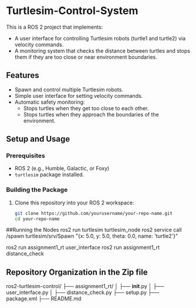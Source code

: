 # Turtlesim-Control-System
This is a ROS 2 project that implements:
- A user interface for controlling Turtlesim robots (turtle1 and turtle2) via velocity commands.
- A monitoring system that checks the distance between turtles and stops them if they are too close or near environment boundaries.

## Features
- Spawn and control multiple Turtlesim robots.
- Simple user interface for setting velocity commands.
- Automatic safety monitoring:
  - Stops turtles when they get too close to each other.
  - Stops turtles when they approach the boundaries of the environment.
## Setup and Usage

### Prerequisites
- ROS 2 (e.g., Humble, Galactic, or Foxy)
- `turtlesim` package installed.

### Building the Package
1. Clone this repository into your ROS 2 workspace:
   ```bash
   git clone https://github.com/yourusername/your-repo-name.git
   cd your-repo-name


##Running the Nodes
ros2 run turtlesim turtlesim_node
ros2 service call /spawn turtlesim/srv/Spawn "{x: 5.0, y: 5.0, theta: 0.0, name: 'turtle2'}"

ros2 run assignment1_rt user_interface
ros2 run assignment1_rt distance_check

## Repository Organization in the Zip file
ros2-turtlesim-control/
├── assignment1_rt/
│   ├── __init__.py
│   ├── user_interface.py
│   ├── distance_check.py
├── setup.py
├── package.xml
├── README.md

